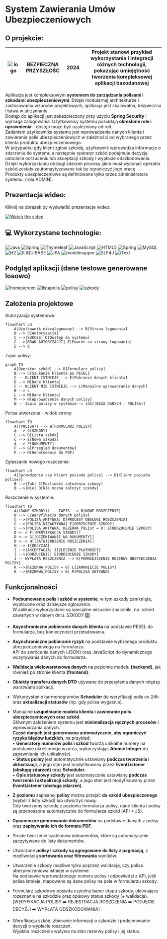 #  System Zawierania Umów Ubezpieczeniowych
## O projekcie:
|![logo](https://raw.githubusercontent.com/ArkadiuszBorkowski/Insurance-Management-System/refs/heads/master/src/main/resources/static/images/logo_small.png)  |BEZPIECZNA PRZYSZŁOŚĆ | 2024 | Projekt stanowi przykład wykorzystania i integracji różnych technologii, pokazując umiejętność tworzenia kompleksowej aplikacji bazodanowej |
|--|--|--|--|

Aplikacja jest kompleksowym **systemem do zarządzania polisami i szkodami ubezpieczeniowymi**. 
Dzięki modularnej architekturze i zastosowaniu wzorców projektowych, aplikacja jest skalowalna, bezpieczna i łatwa w utrzymaniu.  
Dostęp do aplikacji jest zabezpieczony przy użyciu **Spring Security** i wymaga zalogowania. Użytkownicy systemu posiadają **określone role i uprawnienia** - dostęp może być uzależniony od roli.  
Zadaniem użytkownika systemu jest wprowadzanie danych klienta i zawieranie polis ubezpieczeniowych w zależności od wybranego przez klienta produktu ubezpieczeniowego.  
W przypadku gdy klient zgłosi szkodę, użytkownik wprowadza informacje o zdarzeniu do systemu a następnie operator szkód podejmuje decyzję odnośnie odrzuceniu lub akceptacji szkody i wypłacie odszkodowania.  
Dzięki wykorzystaniu obsługi zdarzeń procesy jakie musi wykonać operator szkód zostały zautomaytyzowane tak by ograniczyć jego pracę  
Produkty ubezpieczeniowe są definiowane tylko przez administratora systemu. (rola ADMIN).

## Prezentacja wideo: 
Kliknij na obrazek by wyświetlić prezentacje wideo: 

[![Watch the video](https://img.youtube.com/vi/MKFGANyjOtY/0.jpg)](https://www.youtube.com/watch?v=MKFGANyjOtY)

## 💻 Wykorzystane technologie:

![Java](https://img.shields.io/badge/java-%23ED8B00.svg?style=for-the-badge&logo=openjdk&logoColor=white) ![Spring](https://img.shields.io/badge/spring-%236DB33F.svg?style=for-the-badge&logo=spring&logoColor=white) ![Thymeleaf](https://img.shields.io/badge/Thymeleaf-%23005C0F.svg?style=for-the-badge&logo=Thymeleaf&logoColor=white) ![JavaScript](https://img.shields.io/badge/javascript-%23323330.svg?style=for-the-badge&logo=javascript&logoColor=%23F7DF1E) ![HTML5](https://img.shields.io/badge/html5-%23E34F26.svg?style=for-the-badge&logo=html5&logoColor=white) ![Spring](https://img.shields.io/badge/spring_security-%236DB33F.svg?style=for-the-badge&logo=springsecurity&logoColor=white) ![MySQL](https://img.shields.io/badge/mysql-4479A1.svg?style=for-the-badge&logo=mysql&logoColor=white)
![H2](https://img.shields.io/badge/H2_DATABASE-4479A1.svg?style=for-the-badge&logo=mysql&logoColor=white)  ![lLIQUIBASE](https://img.shields.io/badge/liquibase-%23E34F26.svg?style=for-the-badge&logo=liquibase&logoColor=white) ![JPA](https://img.shields.io/badge/hibernate-%23323330.svg?style=for-the-badge&logo=hibernate&logoColor=red) ![modelmapper](https://img.shields.io/badge/modelmapper-%23700.svg?style=for-the-badge&logo=modelmapper&logoColor=red) ![SLF4J](https://img.shields.io/badge/SLF4J-%23E34F26.svg?style=for-the-badge&logo=logger&logoColor=yellow) ![iText](https://img.shields.io/badge/iText-pdf-9A1.svg?style=for-the-badge&logo=iText&logoColor=yellow)

## Podgląd aplikacji (dane testowe generowane losowo)
![homescreen](https://raw.githubusercontent.com/ArkadiuszBorkowski/Insurance-Management-System/refs/heads/master/src/main/resources/static/images/HS.PNG)
![listapolis](https://raw.githubusercontent.com/ArkadiuszBorkowski/Insurance-Management-System/refs/heads/master/src/main/resources/static/images/LP.PNG)
![polisy](https://raw.githubusercontent.com/ArkadiuszBorkowski/Insurance-Management-System/refs/heads/master/src/main/resources/static/images/P.PNG)
![szkody](https://raw.githubusercontent.com/ArkadiuszBorkowski/Insurance-Management-System/refs/heads/master/src/main/resources/static/images/S.PNG)


## Założenia projektowe

Autoryzacja systemowa:

```mermaid
flowchart LR
    A[Użytkownik niezalogowany] --> B[Strona logowania]
    B --> C{Autoryzacja}
    C -->|SUKCES| D[Dostęp do systemu]
    C -->|BRAK AUTORYZACJI| E[Powrót na stronę logowania]
    E --> B
```

Zapis polisy:

```mermaid
graph TD
    A[Operator szkód] --> B[Formularz polisy]
    B --> C{Szukanie klienta po PESEL}
    C -- KLIENT ISTNIEJE --> E[Pobranie danych klienta]
    E --> M[Dane klienta]
    C -- KLIENT NIE ISTNIEJE --> L[Manualne wprowadzanie danych]
    B --> L
    L --> M[Dane klienta]
    M --> N[Wprowadzenie danych polisy]
    N -- Zapis polisy w systemie--> id1[(BAZA DANYCH - POLISA)]
```

Polisa utworzona - widok strony: 

```mermaid
flowchart TD
    A((POLISA)) --> B[FORMULARZ POLISY]
    A --> C[SZKODY]
    C --> D[Lista szkód]
    C --> E[Nowa szkoda]
    A --> F[DOKUMENTY]
    F --> G[Przegląd dokumentów]
    F --> H[Generowanie do PDF]
```

Zgłaszanie nowego roszczenia:

```mermaid
flowchart LR
    A[Sprawdzenie czy klient posiada polise] --> B{Klient posiada polise?}
    B -->|Tak| C[Mozliwość założenia szkody]
    B -->|Nie| D[Nie mozna założyć szkody]
```

Roszczenie w systemie:

```mermaid
flowchart TD
    A((DANE SZKODY)) -- ZAPIS --> B[NOWE ROSZCZENIE]
    B --> C{Weryfikacja danych polisy}
    C -->|POLISA_AKTYWNA| D[PROCESY OBSŁUGI ROSZCZENIA]
    C -->|POLISA_NIEAKTYWNA| E[ODRZUCENIE SZKODY]
    C -->|POLISA_AKTYWNA, REZERWA_POLISY = 0| E[ODRZUCENIE SZKODY]
    D <--> F[[WERYIFKACJA SZKODY]] 
    D <--> G[[OCZEKIWANIE NA DOKUMENTY]] 
    D <--> H[[ZATWIERDZENIE ROSZCZENIA]] 
    H --> I{DECYZJA}
    I -->|AKCEPTACJA| J[ZLECENIE PŁATNOŚCI]
    I -->|ODRZUCENIE| E[ODRZUCENIE SZKODY]
    J -- WYPŁATA ROSZCZENIA --> K[POMNIEJSZENIE REZERWY UBEPIECZENIA POLISY]
    K -->|REZERWA_POLISY = 0| L[ZAMKNIĘCIE POLISY]
    K -->|REZERWA_POLISY > 0| M[POLISA AKTYWNA]
```

## Funkcjonalności


 - **Podsumowanie polis i szkód w systemie**, w tym szkody zamknięte, wypłacone oraz dzisiejsze zgłoszenia.  
W aplikacji wykorzystane są specjalne wizualne znaczniki, np. szkód zawartych w danym dniu. SZKODY  3️⃣
- **Asynchroniczne pobieranie danych  klienta**  na podstawie PESEL do formularza, bez konieczności przeładowania.  
- **Asynchroniczne pobieranie ryzyk**  na podstawie wybranego produktu ubezpieczeniowego na formularzu.  
API do zwrócenia danych (JSON) oraz JavaScript do dynamicznego wczytywania danych do formularza.

- **Walidacja wielowarstwowa  danych**  na poziomie modelu  **(backend)**, jak również po stronie klienta  **(frontend)**.

- **Obiekty transferu danych  DTO**  używane do przesyłania danych między warstwami aplikacji.

- Wykorzystanie  harmonogramów **Scheduler**  do weryfikacji polis co 24h oraz  **aktualizacji statusów**  (np. gdy polisa wygaśnie).

- Manualne  **uzupełnianie modelu klienta i zawieranie polis ubezpieczeniowych oraz szkód**.  
Głównym założeniem systemu jest  **minimalizacja ręcznych procesów**  i wprowadzania danych.  
**Część danych jest generowana automatycznie, aby ograniczyć ryzyko błędów ludzkich**, na przykład:  
•  **Generatory numerów polis i szkód**  tworzą unikalne numery na podstawie określonego wzorca, wykorzystując  **Atomic Integer**  do zapewnienia ich unikalności.  
•  **Status polisy**  jest automatycznie ustawiany  **podczas tworzenia i aktualizacji**, a jego stan jest modyfikowany przez  **EventListener  (obsługę zdarzeń)**  oraz  **Scheduler**.  
•  **Opis statusowy szkody**  jest automatycznie ustawiany  **podczas tworzenia i aktualizacji szkody**, a jego stan jest modyfikowany przez  **EventListener  (obsługę zdarzeń)**.

- **Z poziomu**  zapisanej  **polisy**  można przejść  **do szkód ubezpieczonego**  (wybór z listy szkód) lub utworzyć nową:  
Gdy tworzymy szkodę z poziomu formularza polisy, dane klienta i polisy są przenoszone automatycznie do formularza szkód (API + JS).

- **Dynamiczne generowanie dokumentów**  na podstawie danych z polisy oraz  **zapisywanie ich do formatu PDF**.  
- Proste tworzenie szablonów dokumentów, które są automatycznie zaczytywane do listy dokumentów.

- Utworzone  **polisy i szkody są agregowane do listy z paginacją**, z możliwością  **sortowania oraz filtrowania**  wyników.

- Utworzenie szkody możliwe tylko poprzez walidację, czy polisa ubezpieczeniowa istnieje w systemie.  
Na podstawie wprowadzonego numeru polisy i odpowiedzi z API, jeśli polisa istnieje, mapowane są dane polisy na pola w formularzu szkody.

- Formularz szkodowy posiada czytelny baner etapu szkody, ułatwiający rozeznanie na szkodzie oraz opisowy status szkody (+ walidacja).  
[WERYFIKACJA POLISY ➡️ REJESTRACJA ROSZCZENIA ➡️ PODJĘCIE DECYZJI ➡️ WYPŁATA ODSZKODOWANIA]

- Weryfikacja szkód, zbieranie informacji o szkodzie i podejmowanie decyzji o wypłacie roszczeń.  
Wypłata roszczenia wpływa na stan rezerwy polisy i jej status.


